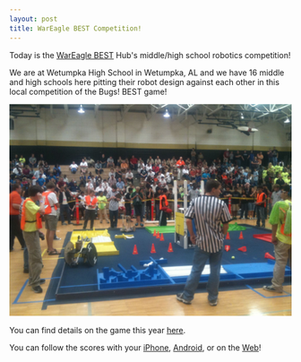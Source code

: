 ```yaml
---
layout: post
title: WarEagle BEST Competition!
---
```

Today is the [WarEagle BEST](http://www.wareaglebest.org/) Hub's middle/high school robotics competition!

We are at Wetumpka High School in Wetumpka, AL and we have 16 middle and high schools here pitting their robot design against each other in this local competition of the Bugs! BEST game!

![Competition Photo](/img/photo-oct-08-1-35-09-pm.jpg "Competition Photo")

You can find details on the game this year [here](http://bestinc.org/b_game_rules.php).

You can follow the scores with your [iPhone](http://itunes.apple.com/us/app/best-scoreboard/id392464952?mt=8), [Android](https://market.android.com/details?id=com.omhsbestrobotics.scoreboard), or on the [Web](http://www.bestinc.org/BRI_Apps)!
